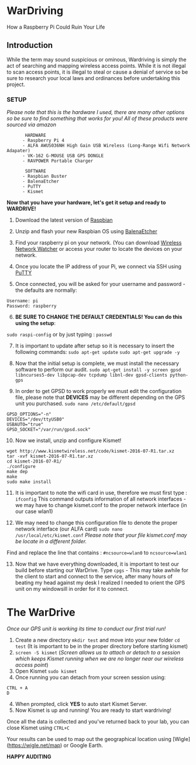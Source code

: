 # WarDriving
How a Raspberry Pi Could Ruin Your Life

## Introduction
  While the term may sound suspicious or ominous, Wardriving is simply the act of searching and mapping wireless access points. While it is not illegal to scan access points, it is illegal to steal or cause a denial of service so be sure to research your local laws and ordinances before undertaking this project. 
  
  
 ### SETUP

*Please note that this is the hardware I used, there are many other options so be sure to find something that works for you! All of these products were sourced via amazon*
    
    
           HARDWARE
          - Raspberry Pi 4
          - ALFA AWUS036NH High Gain USB Wireless (Long-Range Wifi Network Adapater) 
          - VK-162 G-MOUSE USB GPS DONGLE
          - RAVPOWER Portable Charger 
          
           SOFTWARE
          - Raspbian Buster
          - BalenaEtcher
          - PuTTY
          - Kismet
          
          
  
  
**Now that you have your hardware, let's get it setup and ready to WARDRIVE!**

1. Download the latest version of [Raspbian](https://www.raspberrypi.org/downloads/raspbian/)

2. Unzip and flash your new Raspbian OS using [BalenaEtcher](https://www.balena.io/etcher/)

3. Find your raspberry pi on your network. (You can download [Wireless Network Watcher](https://www.nirsoft.net/utils/wireless_network_watcher.html) or access your router to locate the devices on your network.

4. Once you locate the IP address of your Pi, we connect via SSH using [PuTTY](https://www.chiark.greenend.org.uk/~sgtatham/putty/latest.html)

5. Once connected, you will be asked for your username and password - the defaults are normally:
```
Username: pi
Password: raspberry
```

6. **BE SURE TO CHANGE THE DEFAULT CREDENTIALS! You can do this using the setup**:

```sudo raspi-config```  or by just typing :  ```passwd```

7. It is important to update after setup so it is necessary to insert the following commands:
```sudo apt-get update```
```sudo apt-get upgrade -y```

8. Now that the initial setup is complete, we must install the necessary software to perform our audit.
```sudo apt-get install -y screen gpsd libncurses5-dev libpcap-dev tcpdump libnl-dev gpsd-clients python-gps```

9. In order to get GPSD to work properly we must edit the configuration file, please note that **DEVICES** may be different depending on the GPS unit you purchased.  ```sudo nano /etc/default/gpsd```

```START_DAEMON="true"
GPSD_OPTIONS="-n"
DEVICES="/dev/ttyUSB0" 
USBAUTO="true"
GPSD_SOCKET="/var/run/gpsd.sock"
```

10. Now we install, unzip and configure Kismet! 
```
wget http://www.kismetwireless.net/code/kismet-2016-07-R1.tar.xz
tar -xvf kismet-2016-07-R1.tar.xz
cd kismet-2016-07-R1/
./configure
make dep
make
sudo make install
```

11. It is important to note the wifi card in use, therefore we must first type : ```ifconfig```
This command outputs information of all network interfaces - we may have to change kismet.conf to the proper network interface (in our case wlan1)

12. We may need to change this configuration file to denote the proper network interface (our ALFA card) ```sudo nano /usr/local/etc/kismet.conf```
*Please note that your file kismet.conf may be locate in a different folder.*

Find and replace the line that contains : ```#ncsource=wlan0``` to ```ncsource=wlan1```

13. Now that we have everything downloaded, it is important to test our build before starting our WarDrive. 
Type ```cpgs``` - This may take awhile for the client to start and connect to the service, after many hours of beating my head against my desk I realized I needed to orient the GPS unit on my windowsill in order for it to connect. 


# The WarDrive
*Once our GPS unit is working its time to conduct our first trial run!*

1. Create a new directory ```mkdir test``` and move into your new folder ```cd test``` (It is important to be in the proper directory before starting kismet)
2. ```screen -S kismet``` (*Screen allows us to attach or detach to a session which keeps Kismet running when we are no longer near our wireless access point*)
2. Open Kismet ```sudo kismet```
3. Once running you can detach from your screen session using:
```
CTRL + A
D
```
4. When prompted, click **YES** to auto start Kismet Server.
5. Now Kismet is up and running! You are ready to start wardriving!


Once all the data is collected and you've returned back to your lab, you can close Kismet using ```CTRL+C```


Your results can be used to map out the geographical location using [Wigle] (https://wigle.net/map) or Google Earth.


**HAPPY AUDITING**










